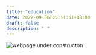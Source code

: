 ```yaml
---
title: "education"
date: 2022-09-06T15:11:51+08:00
draft: false
description: " "
---
```


 ![webpage under constructon](/images/Webpage-under-construction.jpeg)
